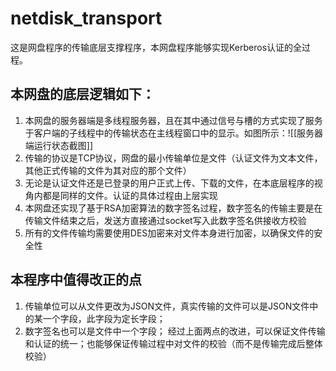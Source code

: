 # netdisk_transport
这是网盘程序的传输底层支撑程序，本网盘程序能够实现Kerberos认证的全过程。
## 本网盘的底层逻辑如下：
1. 本网盘的服务器端是多线程服务器，且在其中通过信号与槽的方式实现了服务于客户端的子线程中的传输状态在主线程窗口中的显示。如图所示：![[服务器端运行状态截图]]
2. 传输的协议是TCP协议，网盘的最小传输单位是文件（认证文件为文本文件，其他正式传输的文件为其对应的那个文件）
3. 无论是认证文件还是已登录的用户正式上传、下载的文件，在本底层程序的视角内都是同样的文件。认证的具体过程由上层实现
4. 本网盘还实现了基于RSA加密算法的数字签名过程，数字签名的传输主要是在传输文件结束之后，发送方直接通过socket写入此数字签名供接收方校验
5. 所有的文件传输均需要使用DES加密来对文件本身进行加密，以确保文件的安全性
## 本程序中值得改正的点
1. 传输单位可以从文件更改为JSON文件，真实传输的文件可以是JSON文件中的某一个字段，此字段为定长字段；
2. 数字签名也可以是文件中一个字段；
经过上面两点的改进，可以保证文件传输和认证的统一；也能够保证传输过程中对文件的校验（而不是传输完成后整体校验）

